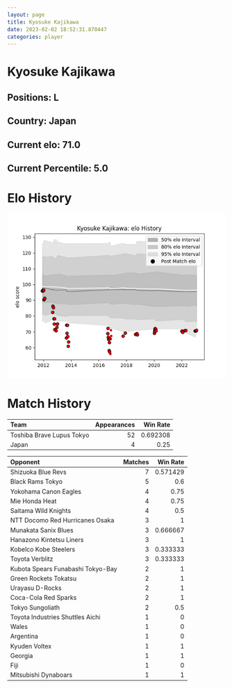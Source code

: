 ```yaml
---  
layout: page  
title: Kyosuke Kajikawa  
date: 2023-02-02 18:52:31.870447  
categories: player  
---
```

# Kyosuke Kajikawa

## Positions: L

## Country: Japan

## Current elo: 71.0

## Current Percentile: 5.0

# Elo History


![elo history](history_KyosukeKajikawa.png)
# Match History


| Team                      |   Appearances |   Win Rate |
|:--------------------------|--------------:|-----------:|
| Toshiba Brave Lupus Tokyo |            52 |   0.692308 |
| Japan                     |             4 |   0.25     |

| Opponent                          |   Matches |   Win Rate |
|:----------------------------------|----------:|-----------:|
| Shizuoka Blue Revs                |         7 |   0.571429 |
| Black Rams Tokyo                  |         5 |   0.6      |
| Yokohama Canon Eagles             |         4 |   0.75     |
| Mie Honda Heat                    |         4 |   0.75     |
| Saitama Wild Knights              |         4 |   0.5      |
| NTT Docomo Red Hurricanes Osaka   |         3 |   1        |
| Munakata Sanix Blues              |         3 |   0.666667 |
| Hanazono Kintetsu Liners          |         3 |   1        |
| Kobelco Kobe Steelers             |         3 |   0.333333 |
| Toyota Verblitz                   |         3 |   0.333333 |
| Kubota Spears Funabashi Tokyo-Bay |         2 |   1        |
| Green Rockets Tokatsu             |         2 |   1        |
| Urayasu D-Rocks                   |         2 |   1        |
| Coca-Cola Red Sparks              |         2 |   1        |
| Tokyo Sungoliath                  |         2 |   0.5      |
| Toyota Industries Shuttles Aichi  |         1 |   0        |
| Wales                             |         1 |   0        |
| Argentina                         |         1 |   0        |
| Kyuden Voltex                     |         1 |   1        |
| Georgia                           |         1 |   1        |
| Fiji                              |         1 |   0        |
| Mitsubishi Dynaboars              |         1 |   1        |